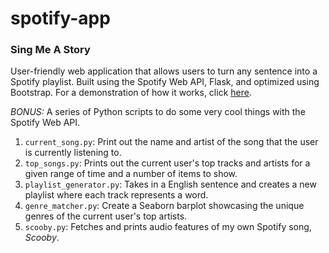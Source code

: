 # spotify-app
### Sing Me A Story
User-friendly web application that allows users to turn any sentence into a Spotify playlist. Built using the Spotify Web API, Flask, and optimized using Bootstrap. For a demonstration of how it works, click [here](https://youtu.be/S69CFN20sWE).

*BONUS:* A series of Python scripts to do some very cool things with the Spotify Web API.
1. `current_song.py`: Print out the name and artist of the song that the user is currently listening to.
2. `top_songs.py`: Prints out the current user's top tracks and artists for a given range of time and a number of items to show.
3. `playlist_generator.py`: Takes in a English sentence and creates a new playlist where each track represents a word.
4. `genre_matcher.py`: Create a Seaborn barplot showcasing the unique genres of the current user's top artists.
5. `scooby.py`: Fetches and prints audio features of my own Spotify song, *Scooby*.
